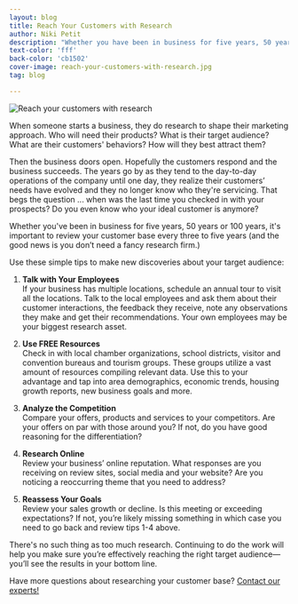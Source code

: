 ```yaml
---
layout: blog
title: Reach Your Customers with Research
author: Niki Petit
description: "Whether you have been in business for five years, 50 years or 100 years, it is important to review your customer base every few years."
text-color: 'fff'
back-color: 'cb1502'
cover-image: reach-your-customers-with-research.jpg
tag: blog

---
```


![Reach your customers with research](/img/blog/reach-your-customers-with-research.jpg)

When someone starts a business, they do research to shape their marketing approach. Who will need their products? What is their target audience? What are their customers' behaviors? How will they best attract them?

Then the business doors open. Hopefully the customers respond and the business succeeds. The years go by as they tend to the day-to-day operations of the company until one day, they realize their customers’ needs have evolved and they no longer know who they're servicing. That begs the question ... when was the last time you checked in with your prospects? Do you even know who your ideal customer is anymore?

Whether you've been in business for five years, 50 years or 100 years, it's important to review your customer base every three to five years (and the good news is you don’t need a fancy research firm.)

Use these simple tips to make new discoveries about your target audience:

1. **Talk with Your Employees**  
If your business has multiple locations, schedule an annual tour to visit all the locations. Talk to the local employees and ask them about their customer interactions, the feedback they receive, note any observations they make and get their recommendations. Your own employees may be your biggest research asset.

2. **Use FREE Resources**  
Check in with local chamber organizations, school districts, visitor and convention bureaus and tourism groups. These groups utilize a vast amount of resources compiling relevant data. Use this to your advantage and tap into area demographics, economic trends, housing growth reports, new business goals and more.

3. **Analyze the Competition**  
Compare your offers, products and services to your competitors. Are your offers on par with those around you? If not, do you have good reasoning for the differentiation?

4. **Research Online**  
Review your business’ online reputation. What responses are you receiving on review sites, social media and your website? Are you noticing a reoccurring theme that you need to address?

5. **Reassess Your Goals**  
Review your sales growth or decline. Is this meeting or exceeding expectations? If not, you’re likely missing something in which case you need to go back and review tips 1-4 above.

There's no such thing as too much research. Continuing to do the work will help you make sure you’re effectively reaching the right target audience—you’ll see the results in your bottom line.

Have more questions about researching your customer base? <a href="mailto:media@insightcreative.com">Contact our experts!</a>
